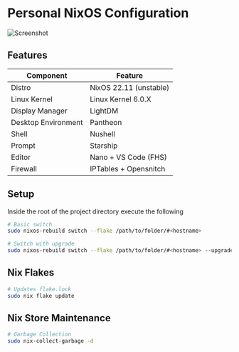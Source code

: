 # Personal NixOS Configuration

![Screenshot](./data/nixos-screenshot.png "NixOS - Pantheon Desktop")

## Features

| Component             | Feature                   |
|-----------------------|---------------------------|
| Distro                | NixOS 22.11 (unstable)    |
| Linux Kernel          | Linux Kernel 6.0.X        |
| Display Manager       | LightDM                   |
| Desktop Environment   | Pantheon                  |
| Shell                 | Nushell                   |
| Prompt                | Starship                  |
| Editor                | Nano + VS Code (FHS)      |
| Firewall              | IPTables + Opensnitch     |

## Setup

Inside the root of the project directory execute the following

```bash
# Basic switch
sudo nixos-rebuild switch --flake /path/to/folder/#<hostname>

# Switch with upgrade
sudo nixos-rebuild switch --flake /path/to/folder/#<hostname> --upgrade
```

## Nix Flakes

```bash
# Updates flake.lock
sudo nix flake update
```

## Nix Store Maintenance

```bash
# Garbage Collection
sudo nix-collect-garbage -d
```
